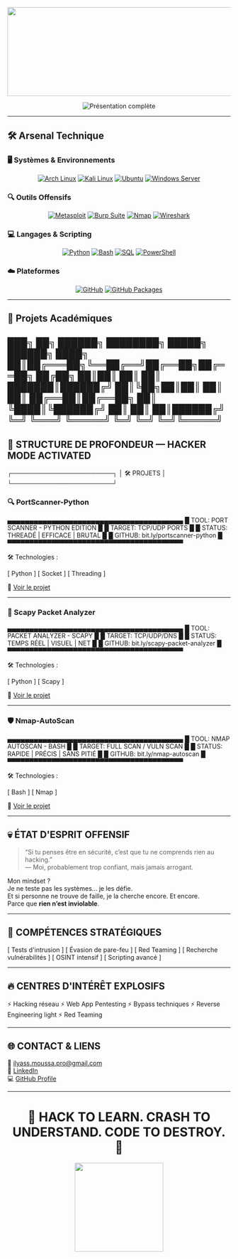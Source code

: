 <p align="center">
  <img src="Vidéo sans titre ‐ Réalisée avec Clipchamp.gif" width="800" height="200" />
</p>



<p align="center">
  <img src="https://readme-typing-svg.herokuapp.com/?font=Consolas&size=30&duration=2500&pause=1500&color=FF0000&background=000000&center=true&vCenter=true&width=1050&height=150&lines=Salut+👋,+je+suis+Ilyass+Moussa;🎓+CYBERSÉCURITÉ+%7C+ÉTUDIANT+ORIENTÉ+OFFENSIF+%26+RED+TEAM" alt="Présentation complète" />
</p>


---


## 🛠️ Arsenal Technique

### 🖥️ Systèmes & Environnements
<div align="center">
  <a href="https://archlinux.org/" target="_blank"><img src="https://img.shields.io/badge/Arch_Linux-1793D1?style=for-the-badge&logo=arch-linux&logoColor=white" alt="Arch Linux"/></a>
  <a href="https://www.kali.org/" target="_blank"><img src="https://img.shields.io/badge/Kali_Linux-557C94?style=for-the-badge&logo=kali-linux&logoColor=white" alt="Kali Linux"/></a>
  <a href="https://ubuntu.com/" target="_blank"><img src="https://img.shields.io/badge/Ubuntu-E95420?style=for-the-badge&logo=ubuntu&logoColor=white" alt="Ubuntu"/></a>
  <a href="https://www.microsoft.com/windows/server" target="_blank"><img src="https://img.shields.io/badge/Windows_Server-0078D6?style=for-the-badge&logo=windows&logoColor=white" alt="Windows Server"/></a>
</div>

### 🔍 Outils Offensifs
<div align="center">
  <a href="https://www.metasploit.com/" target="_blank"><img src="https://img.shields.io/badge/Metasploit-FF0000?style=for-the-badge&logo=metasploit&logoColor=white" alt="Metasploit"/></a>
  <a href="https://portswigger.net/burp" target="_blank"><img src="https://img.shields.io/badge/Burp_Suite-F47C20?style=for-the-badge&logo=burp-suite&logoColor=white" alt="Burp Suite"/></a>
  <a href="https://nmap.org/" target="_blank"><img src="https://img.shields.io/badge/Nmap-4F5D95?style=for-the-badge&logo=nmap&logoColor=white" alt="Nmap"/></a>
  <a href="https://www.wireshark.org/" target="_blank"><img src="https://img.shields.io/badge/Wireshark-1679A7?style=for-the-badge&logo=wireshark&logoColor=white" alt="Wireshark"/></a>
</div>

### 💻 Langages & Scripting
<div align="center">
  <a href="https://www.python.org/" target="_blank"><img src="https://img.shields.io/badge/Python-3776AB?style=for-the-badge&logo=python&logoColor=white" alt="Python"/></a>
  <a href="https://www.gnu.org/software/bash/" target="_blank"><img src="https://img.shields.io/badge/Bash-4EAA25?style=for-the-badge&logo=gnu-bash&logoColor=white" alt="Bash"/></a>
  <a href="https://www.mysql.com/" target="_blank"><img src="https://img.shields.io/badge/SQL-4479A1?style=for-the-badge&logo=mysql&logoColor=white" alt="SQL"/></a>
  <a href="https://docs.microsoft.com/powershell/" target="_blank"><img src="https://img.shields.io/badge/PowerShell-5391FE?style=for-the-badge&logo=powershell&logoColor=white" alt="PowerShell"/></a>
</div>

### ☁️ Plateformes
<div align="center">
  <a href="https://github.com/" target="_blank"><img src="https://img.shields.io/badge/GitHub-181717?style=for-the-badge&logo=github&logoColor=white&labelColor=000000&color=00FF00" alt="GitHub"/></a>
  <a href="https://github.com/features/packages" target="_blank"><img src="https://img.shields.io/badge/GitHub_Packages-181717?style=for-the-badge&logo=github&logoColor=white&labelColor=000000&color=FFD700" alt="GitHub Packages"/></a>
</div>

---

## 🚀 Projets Académiques

███╗   ██╗ ██████╗ ████████╗ █████╗ ██████╗ 
████╗  ██║██╔═══██╗╚══██╔══╝██╔══██╗██╔══██╗
██╔██╗ ██║██║   ██║   ██║   ███████║██████╔╝
██║╚██╗██║██║   ██║   ██║   ██╔══██║██╔══██╗
██║ ╚████║╚██████╔╝   ██║   ██║  ██║██████╔╝
╚═╝  ╚═══╝ ╚═════╝    ╚═╝   ╚═╝  ╚═╝╚═════╝ 
---

## 🧨 STRUCTURE DE PROFONDEUR — HACKER MODE ACTIVATED


┌───────────────────────┐
│ 🛠️ PROJETS │
└───────────────────────┘


### 🔍 PortScanner-Python

▄▄▄▄▄▄▄▄▄▄▄▄▄▄▄▄▄▄▄▄▄▄▄▄▄▄▄▄▄▄▄▄▄▄▄▄▄▄▄▄
█ TOOL: PORT SCANNER - PYTHON EDITION █
█ TARGET: TCP/UDP PORTS █
█ STATUS: THREADÉ | EFFICACE | BRUTAL █
█ GITHUB: bit.ly/portscanner-python █
▀▀▀▀▀▀▀▀▀▀▀▀▀▀▀▀▀▀▀▀▀▀▀▀▀▀▀▀▀▀▀▀▀▀▀▀▀▀▀▀


🛠️ Technologies :

[ Python ] [ Socket ] [ Threading ]

🔗 [Voir le projet](https://github.com/ilyass-moussa/PortScanner-Python) 

---

### 📡 Scapy Packet Analyzer

▄▄▄▄▄▄▄▄▄▄▄▄▄▄▄▄▄▄▄▄▄▄▄▄▄▄▄▄▄▄▄▄▄▄▄▄▄▄▄▄
█ TOOL: PACKET ANALYZER - SCAPY █
█ TARGET: TCP/UDP/DNS █
█ STATUS: TEMPS RÉEL | VISUEL | NET █
█ GITHUB: bit.ly/scapy-packet-analyzer █
▀▀▀▀▀▀▀▀▀▀▀▀▀▀▀▀▀▀▀▀▀▀▀▀▀▀▀▀▀▀▀▀▀▀▀▀▀▀▀▀


🛠️ Technologies :

[ Python ] [ Scapy ]

🔗 [Voir le projet](https://github.com/ilyass-moussa/Scapy-Packet-Analyzer) 

---

### 🛡️ Nmap-AutoScan

▄▄▄▄▄▄▄▄▄▄▄▄▄▄▄▄▄▄▄▄▄▄▄▄▄▄▄▄▄▄▄▄▄▄▄▄▄▄▄▄
█ TOOL: NMAP AUTOSCAN - BASH █
█ TARGET: FULL SCAN / VULN SCAN █
█ STATUS: RAPIDE | PRÉCIS | SANS PITIÉ █
█ GITHUB: bit.ly/nmap-autoscan █
▀▀▀▀▀▀▀▀▀▀▀▀▀▀▀▀▀▀▀▀▀▀▀▀▀▀▀▀▀▀▀▀▀▀▀▀▀▀▀▀


🛠️ Technologies :


[ Bash ] [ Nmap ]


🔗 [Voir le projet](https://github.com/ilyass-moussa/Nmap-AutoScan) 

---

## 💀 ÉTAT D'ESPRIT OFFENSIF

> “Si tu penses être en sécurité, c’est que tu ne comprends rien au hacking.”  
> — Moi, probablement trop confiant, mais jamais arrogant.

Mon mindset ?  
Je ne teste pas les systèmes... je les défie.  
Et si personne ne trouve de faille, je la cherche encore. Et encore.  
Parce que **rien n’est inviolable**.

---

## 🧠 COMPÉTENCES STRATÉGIQUES

[ Tests d'intrusion ] [ Évasion de pare-feu ]
[ Red Teaming ] [ Recherche vulnérabilités ]
[ OSINT intensif ] [ Scripting avancé ]



---

## 🔥 CENTRES D'INTÉRÊT EXPLOSIFS

⚡ Hacking réseau
⚡ Web App Pentesting
⚡ Bypass techniques
⚡ Reverse Engineering light
⚡ Red Teaming


---

## 🌐 CONTACT & LIENS

📧 [ilyass.moussa.pro@gmail.com](mailto:ilyass.moussa.pro@gmail.com)  
🔗 [LinkedIn](https://linkedin.com/in/ilyass-moussa)   
💻 [GitHub Profile](https://github.com/ilyass-moussa) 

---

<div align="center">
  <h1>🚨 HACK TO LEARN. CRASH TO UNDERSTAND. CODE TO DESTROY. 🚨</h1>
  <img src="https://media.tenor.com/4uD5JbGzVdEAAAAC/hacker.gif"  width="200" />
</div>
